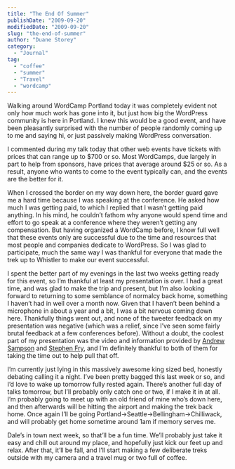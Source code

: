```yaml
---
title: "The End Of Summer"
publishDate: "2009-09-20"
modifiedDate: "2009-09-20"
slug: "the-end-of-summer"
author: "Duane Storey"
category:
  - "Journal"
tag:
  - "coffee"
  - "summer"
  - "Travel"
  - "wordcamp"
---
```


Walking around WordCamp Portland today it was completely evident not only how much work has gone into it, but just how big the WordPress community is here in Portland. I knew this would be a good event, and have been pleasantly surprised with the number of people randomly coming up to me and saying hi, or just passively making WordPress conversation.

I commented during my talk today that other web events have tickets with prices that can range up to $700 or so. Most WordCamps, due largely in part to help from sponsors, have prices that average around $25 or so. As a result, anyone who wants to come to the event typically can, and the events are the better for it.

When I crossed the border on my way down here, the border guard gave me a hard time because I was speaking at the conference. He asked how much I was getting paid, to which I replied that I wasn’t getting paid anything. In his mind, he couldn’t fathom why anyone would spend time and effort to go speak at a conference where they weren’t getting any compensation. But having organized a WordCamp before, I know full well that these events only are successful due to the time and resources that most people and companies dedicate to WordPress. So I was glad to participate, much the same way I was thankful for everyone that made the trek up to Whistler to make our event successful.

I spent the better part of my evenings in the last two weeks getting ready for this event, so I’m thankful at least my presentation is over. I had a great time, and was glad to make the trip and present, but I’m also looking forward to returning to some semblance of normalcy back home, something I haven’t had in well over a month now. Given that I haven’t been behind a microphone in about a year and a bit, I was a bit nervous coming down here. Thankfully things went out, and none of the tweeter feedback on my presentation was negative (which was a relief, since I’ve seen some fairly brutal feedback at a few conferences before). Without a doubt, the coolest part of my presentation was the video and information provided by [Andrew Sampson](http://twitter.com/sampsonian) and [Stephen Fry](http://twitter.com/stephenfry), and I’m definitely thankful to both of them for taking the time out to help pull that off.

I’m currently just lying in this massively awesome king sized bed, honestly debating calling it a night. I’ve been pretty bagged this last week or so, and I’d love to wake up tomorrow fully rested again. There’s another full day of talks tomorrow, but I’ll probably only catch one or two, if I make it in at all. I’m probably going to meet up with an old friend of mine who’s down here, and then afterwards will be hitting the airport and making the trek back home. Once again I’ll be going Portland-&gt;Seattle-&gt;Bellingham-&gt;Chilliwack, and will probably get home sometime around 1am if memory serves me.

Dale’s in town next week, so that’ll be a fun time. We’ll probably just take it easy and chill out around my place, and hopefully just kick our feet up and relax. After that, it’ll be fall, and I’ll start making a few deliberate treks outside with my camera and a travel mug or two full of coffee.